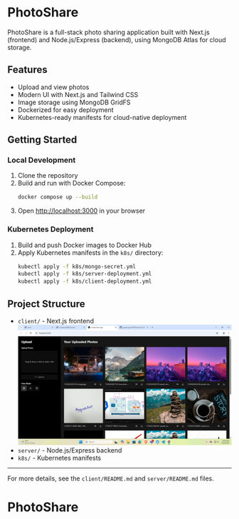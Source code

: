 # PhotoShare

PhotoShare is a full-stack photo sharing application built with Next.js (frontend) and Node.js/Express (backend), using MongoDB Atlas for cloud storage.

## Features
- Upload and view photos
- Modern UI with Next.js and Tailwind CSS
- Image storage using MongoDB GridFS
- Dockerized for easy deployment
- Kubernetes-ready manifests for cloud-native deployment

## Getting Started

### Local Development
1. Clone the repository
2. Build and run with Docker Compose:
   ```bash
   docker compose up --build
   ```
3. Open [http://localhost:3000](http://localhost:3000) in your browser

### Kubernetes Deployment
1. Build and push Docker images to Docker Hub
2. Apply Kubernetes manifests in the `k8s/` directory:
   ```bash
   kubectl apply -f k8s/mongo-secret.yml
   kubectl apply -f k8s/server-deployment.yml
   kubectl apply -f k8s/client-deployment.yml
   ```

## Project Structure
- `client/` - Next.js frontend
  ![Frontend](./SS/Frontend.png)
- `server/` - Node.js/Express backend
- `k8s/` - Kubernetes manifests

---

For more details, see the `client/README.md` and `server/README.md` files.
# PhotoShare
